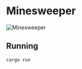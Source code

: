 # Minesweeper

![Minesweeper](https://user-images.githubusercontent.com/628445/139483502-44eda8c3-08dc-44be-873a-0fd9cfaccc7f.png)

## Running

```
cargo run
```
